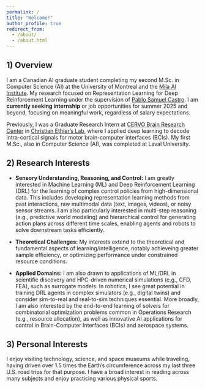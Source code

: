 ```yaml
---
permalink: /
title: "Welcome!"
author_profile: true
redirect_from: 
  - /about/
  - /about.html
---
```


## 1) Overview 

I am a Canadian AI graduate student completing my second M.Sc. in Computer Science (AI) at the University of Montreal and the [Mila AI Institute](https://mila.quebec/en). My research focused on Representation Learning for Deep Reinforcement Learning under the supervision of [Pablo Samuel Castro](https://mila.quebec/en/directory/pablo-samuel-castro). I am **currently seeking internship** or job opportunities for summer 2025 and beyond, focusing on meaningful work, regardless of salary expectations.


Previously, I was a Graduate Research Intern at [CERVO Brain Research Center](https://cervo.ulaval.ca/en) in [Christian Ethier’s Lab](https://scholar.google.ca/citations?user=9CzYcbAAAAAJ&hl=en), where I applied deep learning to decode intra-cortical signals for motor brain-computer interfaces (BCIs). My first M.Sc., also in Computer Science (AI), was completed at Laval University. 



## 2) Research Interests

- **Sensory Understanding, Reasoning, and Control:**
I am greatly interested in Machine Learning (ML) and Deep Reinforcement Learning (DRL) for the learning of complex control policies from high-dimensional data. This includes developing representation learning methods from past interactions, raw multimodal data (text, images, videos), or noisy sensor streams. I am also particularly interested in multi-step reasoning (e.g., predictive world modeling) and hierarchical control for generating action plans across different time scales, enabling agents and robots to solve downstream tasks efficiently.


- **Theoretical Challenges:**
My interests extend to the theoretical and fundamental aspects of learning/intelligence, notably achieveing greater sample efficiency, or optimizing performance under constrained resource conditions.



- **Applied Domains:**
I am also drawn to applications of ML/DRL in scientific discovery and HPC-driven numerical simulations (e.g., CFD, FEA), such as surrogate models. In robotics, I see great potential in training DRL agents in complex simulators (e.g., digital twins) and consider sim-to-real and real-to-sim techniques essential. More broadly, I am also interested by the end-to-end learning of solvers for combinatorial optimization problems common in Operations Research (e.g., resource allocation), as well as innovative AI applications for control in Brain-Computer Interfaces (BCIs) and aerospace systems.




## 3) Personal Interests

I enjoy visiting technology, science, and space museums while traveling, having driven over 1.5 times the Earth’s circumference across my last three U.S. road trips for that purpose. I have a broad interest in reading across many subjects and enjoy practicing various physical sports.



